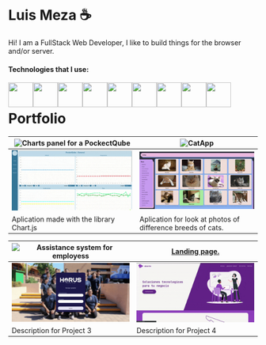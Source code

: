 # Luis Meza ☕
Hi! I am a FullStack Web Developer, I like to build things for the browser and/or server.
#### Technologies that I use:
<img align='left' width='50px' height='50px' src="https://cdn.jsdelivr.net/gh/devicons/devicon@latest/icons/django/django-plain.svg" />
<img align='left' width='50px' height='50px' src="https://cdn.jsdelivr.net/gh/devicons/devicon@latest/icons/react/react-original.svg" />
<img align='left' width='50px' height='50px' src="https://cdn.jsdelivr.net/gh/devicons/devicon@latest/icons/python/python-original.svg" />
<img align='left' width='50px' height='50px' src="https://cdn.jsdelivr.net/gh/devicons/devicon@latest/icons/javascript/javascript-original.svg" />
<img align='left' width='50px' height='50px' src="https://cdn.jsdelivr.net/gh/devicons/devicon@latest/icons/html5/html5-original.svg" />
<img align='left' width='50px' height='50px' src="https://cdn.jsdelivr.net/gh/devicons/devicon@latest/icons/css3/css3-original.svg" />
<img align='left' width='50px' height='50px' src="https://cdn.jsdelivr.net/gh/devicons/devicon@latest/icons/tailwindcss/tailwindcss-original.svg" />
<img align='left' width='50px' height='50px' src="https://cdn.jsdelivr.net/gh/devicons/devicon@latest/icons/git/git-original.svg" />
<img align='left' width='50px' height='50px' src="https://cdn.jsdelivr.net/gh/devicons/devicon@latest/icons/linux/linux-original.svg" />
<br>

# Portfolio

| ![Charts panel for a PockectQube](https://github.com/luismeza8/human_machine_interface) | ![CatApp](https://github.com/luismeza8/CatApp) |
|---------------|---------------|
| <img src='./assets/charts.gif' width='400px' /> | <img src='./assets/catapp.gif' width='400px' /> |
| Aplication made with the library Chart.js | Aplication for look at photos of difference breeds of cats.

| ![Assistance system for employess](https://github.com/luismeza8/assistance_system) | <a href='https://abante.digital'>Landing page.</a> |
|---------------|---------------|
| <img src='./assets/assistance.gif' width='400px' /> | <img src='./assets/landing.gif' width='400px' /> |
| Description for Project 3 | Description for Project 4 |
